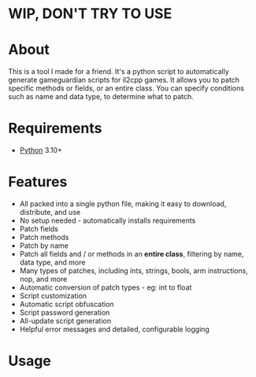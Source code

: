 # WIP, DON'T TRY TO USE

# About
This is a tool I made for a friend. It's a python script to automatically generate gameguardian scripts for il2cpp games. It allows you to patch specific methods or fields, or an entire class. You can specify conditions such as name and data type, to determine what to patch.

# Requirements
- [Python](https://www.python.org/downloads/) 3.10+

# Features
- All packed into a single python file, making it easy to download, distribute, and use
- No setup needed - automatically installs requirements
- Patch fields
- Patch methods
- Patch by name
- Patch all fields and / or methods in an **entire class**, filtering by name, data type, and more
- Many types of patches, including ints, strings, bools, arm instructions, nop, and more
- Automatic conversion of patch types - eg: int to float
- Script customization
- Automatic script obfuscation
- Script password generation
- All-update script generation
- Helpful error messages and detailed, configurable logging

# Usage
